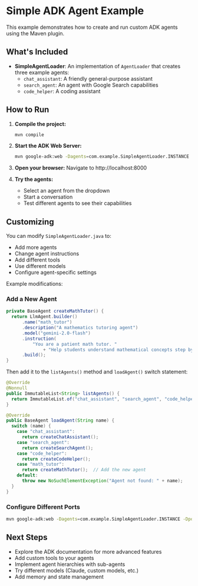 # Simple ADK Agent Example

This example demonstrates how to create and run custom ADK agents using the Maven plugin.

## What's Included

- **SimpleAgentLoader**: An implementation of `AgentLoader` that creates three example agents:
  - `chat_assistant`: A friendly general-purpose assistant
  - `search_agent`: An agent with Google Search capabilities
  - `code_helper`: A coding assistant

## How to Run

1. **Compile the project:**

   ```bash
   mvn compile
   ```

2. **Start the ADK Web Server:**

   ```bash
   mvn google-adk:web -Dagents=com.example.SimpleAgentLoader.INSTANCE
   ```

3. **Open your browser:**
   Navigate to http://localhost:8000

4. **Try the agents:**
   - Select an agent from the dropdown
   - Start a conversation
   - Test different agents to see their capabilities

## Customizing

You can modify `SimpleAgentLoader.java` to:
- Add more agents
- Change agent instructions
- Add different tools
- Use different models
- Configure agent-specific settings

Example modifications:

### Add a New Agent

```java
private BaseAgent createMathTutor() {
  return LlmAgent.builder()
      .name("math_tutor")
      .description("A mathematics tutoring agent")
      .model("gemini-2.0-flash")
      .instruction(
          "You are a patient math tutor. "
              + "Help students understand mathematical concepts step by step.")
      .build();
}
```

Then add it to the `listAgents()` method and `loadAgent()` switch statement:

```java
@Override
@Nonnull
public ImmutableList<String> listAgents() {
  return ImmutableList.of("chat_assistant", "search_agent", "code_helper", "math_tutor");
}

@Override
public BaseAgent loadAgent(String name) {
  switch (name) {
    case "chat_assistant":
      return createChatAssistant();
    case "search_agent":
      return createSearchAgent();
    case "code_helper":
      return createCodeHelper();
    case "math_tutor":
      return createMathTutor();  // Add the new agent
    default:
      throw new NoSuchElementException("Agent not found: " + name);
  }
}
```

### Configure Different Ports

```bash
mvn google-adk:web -Dagents=com.example.SimpleAgentLoader.INSTANCE -Dport=9090
```

## Next Steps

- Explore the ADK documentation for more advanced features
- Add custom tools to your agents
- Implement agent hierarchies with sub-agents
- Try different models (Claude, custom models, etc.)
- Add memory and state management
